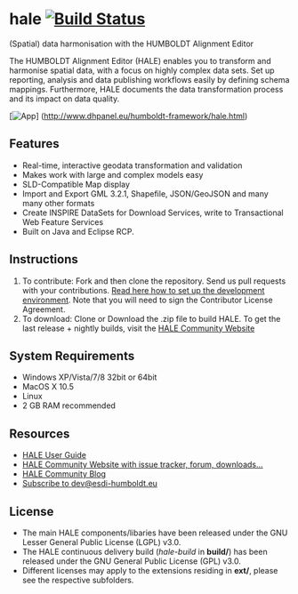 hale [![Build Status](https://builds.wetransform.to/buildStatus/icon?job=hale/hale~publish(master))](https://builds.wetransform.to/job/hale/job/hale~publish(master)/)
====

(Spatial) data harmonisation with the HUMBOLDT Alignment Editor

The HUMBOLDT Alignment Editor (HALE) enables you to transform and harmonise spatial data, with a focus on highly complex data sets. Set up reporting, analysis and data publishing workflows easily by defining schema mappings. Furthermore, HALE documents the data transformation process and its impact on data quality.

[![App](http://www.dhpanel.eu/images/content/hale-screenshot.jpg "HALE's main perspective")] (http://www.dhpanel.eu/humboldt-framework/hale.html)

## Features
* Real-time, interactive geodata transformation and validation
* Makes work with large and complex models easy
* SLD-Compatible Map display
* Import and Export GML 3.2.1, Shapefile, JSON/GeoJSON and many many other formats
* Create INSPIRE DataSets for Download Services, write to Transactional Web Feature Services
* Built on Java and Eclipse RCP.

## Instructions

1. To contribute: Fork and then clone the repository. Send us pull requests with your contributions. [Read here how to set up the development environment](http://www.esdi-community.eu/projects/hale/wiki/Set_up_your_development_environment). Note that you will need to sign the Contributor License Agreement.
2. To download: Clone or Download the .zip file to build HALE. To get the last release + nightly builds, visit the [HALE Community Website](http://community.esdi-humboldt.eu/projects/hale/files)

## System Requirements

* Windows XP/Vista/7/8 32bit or 64bit
* MacOS X 10.5
* Linux 
* 2 GB RAM recommended

## Resources

* [HALE User Guide](http://hale.igd.fraunhofer.de/)
* [HALE Community Website with issue tracker, forum, downloads...](http://www.esdi-community.eu/projects/hale)
* [HALE Community Blog](http://blog.dhpanel.eu/)
* [Subscribe to dev@esdi-humboldt.eu](mailto:dev-subscribe@esdi-humboldt.eu)

## License

* The main HALE components/libaries have been released under the GNU Lesser General Public License (LGPL) v3.0.
* The HALE continuous delivery build (*hale-build* in **build/**) has been released under the GNU General Public License (GPL) v3.0.
* Different licenses may apply to the extensions residing in **ext/**, please see the respective subfolders.
